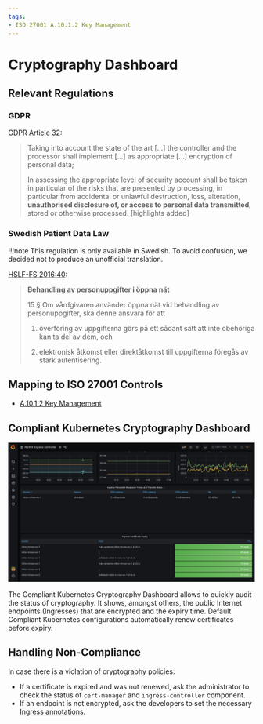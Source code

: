 ```yaml
---
tags:
- ISO 27001 A.10.1.2 Key Management
---
```

# Cryptography Dashboard

## Relevant Regulations

### GDPR

[GDPR Article 32](https://gdpr-info.eu/art-32-gdpr/):

> Taking into account the state of the art [...] the controller and the processor shall implement [...] as appropriate [...] encryption of personal data;
>
> In assessing the appropriate level of security account shall be taken in particular of the risks that are presented by processing, in particular from accidental or unlawful destruction, loss, alteration, **unauthorised disclosure of, or access to personal data transmitted**, stored or otherwise processed. [highlights added]

### Swedish Patient Data Law

!!!note
    This regulation is only available in Swedish. To avoid confusion, we decided not to produce an unofficial translation.

[HSLF-FS 2016:40](https://www.socialstyrelsen.se/globalassets/sharepoint-dokument/artikelkatalog/foreskrifter-och-allmanna-rad/2016-4-44.pdf):

> **Behandling av personuppgifter i öppna nät**
>
> 15 § Om vårdgivaren använder öppna nät vid behandling av personuppgifter, ska denne ansvara för att
>
> 1. överföring av uppgifterna görs på ett sådant sätt att inte obehöriga kan ta del av dem, och
>
> 2. elektronisk åtkomst eller direktåtkomst till uppgifterna föregås av
stark autentisering.

## Mapping to ISO 27001 Controls

* [A.10.1.2 Key Management](https://www.isms.online/iso-27001/annex-a-10-cryptography/)

## Compliant Kubernetes Cryptography Dashboard

![Cryptography Dashboard](img/cryptography.png)

The Compliant Kubernetes Cryptography Dashboard allows to quickly audit the status of cryptography. It shows, amongst others, the public Internet endpoints (Ingresses) that are encrypted and the expiry time. Default Compliant Kubernetes configurations automatically renew certificates before expiry.

## Handling Non-Compliance

In case there is a violation of cryptography policies:

* If a certificate is expired and was not renewed, ask the administrator to check the status of `cert-manager` and `ingress-controller` component.
* If an endpoint is not encrypted, ask the developers to set the necessary [Ingress annotations](https://cert-manager.io/docs/usage/ingress/).

